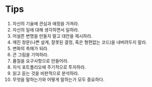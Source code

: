 # Tips
1. 자신의 기술에 관심과 애정을 가져라.
2. 자신의 일에 대해 생각하면서 일하라.
3. 어설픈 변명을 만들지 말고 대안을 제시하라.
4. 깨진 창문(나쁜 설계, 잘못된 결정, 혹은 형편없는 코드)을 내버려두지 말라.
5. 변화의 촉매가 되라. 
6. 큰 그림을 기억하라.
7. 품질을 요구사항으로 만들어라.
8. 지식 포트폴리오에 주기적으로 투자하라. 
9. 읽고 듣는 것을 비판적으로 분석하라.
10. 무엇을 말하는가와 어떻게 말하는가 모두 중요하다. 